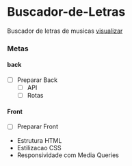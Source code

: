 # Buscador-de-Letras
Buscador de letras de musicas
[visualizar](https://ednotsheeran.github.io/Buscador-de-Letras/.)

### Metas

#### back
- [ ] Preparar Back
  - [ ] API
  - [ ] Rotas
  
 #### Front
 - [ ] Preparar Front
  - Estrutura HTML
  - Estilizacao CSS
  - Responsividade com Media Queries
